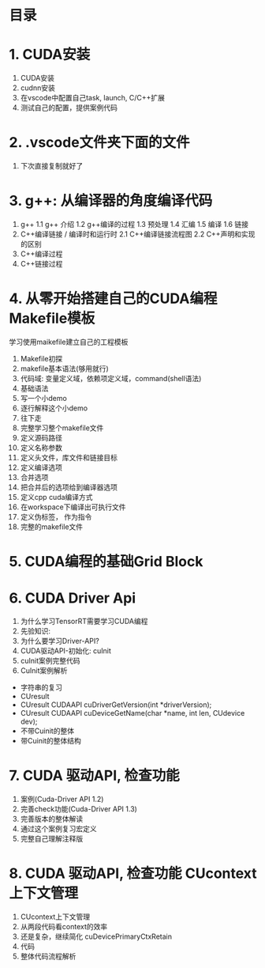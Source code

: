 # 目录
# 1. CUDA安装
1. CUDA安装
2. cudnn安装
3. 在vscode中配置自己task, launch, C/C++扩展
4. 测试自己的配置，提供案例代码

# 2. .vscode文件夹下面的文件
1.  下次直接复制就好了

# 3. g++: 从编译器的角度编译代码
1. g++
1.1 g++ 介绍
1.2 g++编译的过程
1.3 预处理
1.4 汇编
1.5 编译
1.6 链接
2. C++编译链接 / 编译时和运行时
2.1 C++编译链接流程图
2.2 C++声明和实现的区别
3. C++编译过程
4. C++链接过程

# 4. 从零开始搭建自己的CUDA编程Makefile模板
学习使用maikefile建立自己的工程模板
1. Makefile初探
2. makefile基本语法(够用就行)
3. 代码域: 变量定义域，依赖项定义域，command(shell语法)
4. 基础语法
5. 写一个小demo
6. 逐行解释这个小demo
7. 往下走
8. 完整学习整个makefile文件
9. 定义源码路径
10. 定义名称参数
11. 定义头文件，库文件和链接目标
12. 定义编译选项
13. 合并选项
14. 把合并后的选项给到编译器选项
15. 定义cpp cuda编译方式
16. 在workspace下编译出可执行文件
17. 定义伪标签， 作为指令
18. 完整的makefile文件
# 5. CUDA编程的基础Grid Block 

# 6. CUDA Driver Api
1. 为什么学习TensorRT需要学习CUDA编程
2. 先验知识:
3. 为什么要学习Driver-API?
4. CUDA驱动API-初始化: cuInit
4. cuInit案例完整代码
5. CuInit案例解析
- 字符串的复习
- CUresult
- CUresult CUDAAPI cuDriverGetVersion(int *driverVersion);
- CUresult CUDAAPI cuDeviceGetName(char *name, int len, CUdevice dev);
- 不带Cuinit的整体
- 带Cuinit的整体结构

# 7. CUDA 驱动API, 检查功能
1. 案例(Cuda-Driver API 1.2)
2. 完善check功能(Cuda-Driver API 1.3)
3. 完善版本的整体解读
4. 通过这个案例复习宏定义
5. 完整自己理解注释版
# 8. CUDA 驱动API, 检查功能 CUcontext上下文管理
1. CUcontext上下文管理
2. 从两段代码看context的效率
3. 还是复杂，继续简化 cuDevicePrimaryCtxRetain
4. 代码
5. 整体代码流程解析
